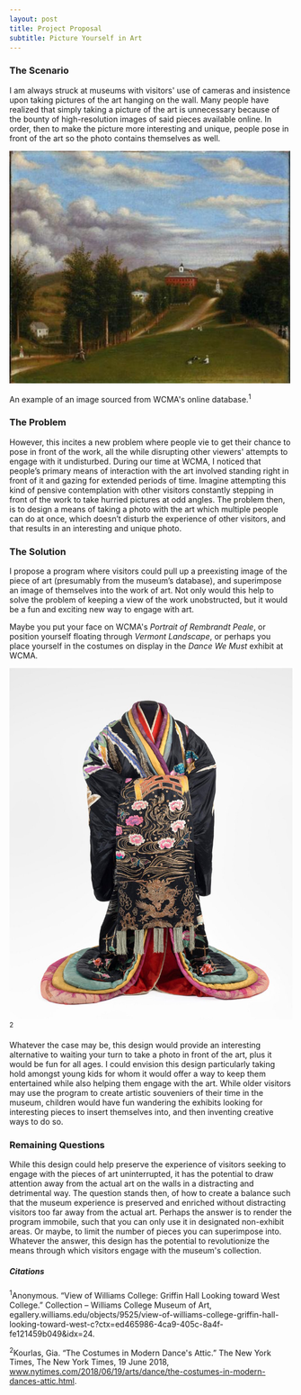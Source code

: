 ```yaml
---
layout: post
title: Project Proposal
subtitle: Picture Yourself in Art
---
```


### The Scenario 

I am always struck at museums with visitors' use of cameras and insistence upon taking pictures of the art hanging on the wall. Many people have realized that simply taking a picture of the art is unnecessary because of the bounty of high-resolution images of said pieces available online. In order, then to make the picture more interesting and unique, people pose in front of the art so the photo contains themselves as well. 

![Williams Painting](/img/williamsPainting.jpg)
                                                                                                
An example of an image sourced from WCMA's online database.<sup>1</sup>


### The Problem

However, this incites a new problem where people vie to get their chance to pose in front of the work, all the while disrupting other viewers' attempts to engage with it undisturbed. During our time at WCMA, I noticed that people’s primary means of interaction with the art involved standing right in front of it and gazing for extended periods of time. Imagine attempting this kind of pensive contemplation with other visitors constantly stepping in front of the work to take hurried pictures at odd angles. The problem then, is to design a means of taking a photo with the art which multiple people can do at once, which doesn’t disturb the experience of other visitors, and that results in an interesting and unique photo.


### The Solution

I propose a program where visitors could pull up a preexisting image of the piece of art (presumably from the museum’s database), and superimpose an image of themselves into the work of art. Not only would this help to solve the problem of keeping a view of the work unobstructed, but it would be a fun and exciting new way to engage with art. 

Maybe you put your face on WCMA's *Portrait of Rembrandt Peale*, or position yourself floating through *Vermont Landscape*, or perhaps you place yourself in the costumes on display in the *Dance We Must* exhibit at WCMA. 

!["Dance We Must" Costume](/img/danceCostume.jpg)<sup>2</sup>

Whatever the case may be, this design would provide an interesting alternative to waiting your turn to take a photo in front of the art, plus it would be fun for all ages. I could envision this design particularly taking hold amongst young kids for whom it would offer a way to keep them entertained while also helping them engage with the art. While older visitors may use the program to create artistic souveniers of their time in the museum, children would have fun wandering the exhibits looking for interesting pieces to insert themselves into, and then inventing creative ways to do so. 

### Remaining Questions

While this design could help preserve the experience of visitors seeking to engage with the pieces of art uninterrupted, it has the potential to draw attention away from the actual art on the walls in a distracting and detrimental way. The question stands then, of how to create a balance such that the museum experience is preserved and enriched without distracting visitors too far away from the actual art. Perhaps the answer is to render the program immobile, such that you can only use it in designated non-exhibit areas. Or maybe, to limit the number of pieces you can superimpose into. Whatever the answer, this design has the potential to revolutionize the means through which visitors engage with the museum's collection.

##### Citations

<sup>1</sup>Anonymous. “View of Williams College: Griffin Hall Looking toward West College.” Collection – Williams College Museum of Art, egallery.williams.edu/objects/9525/view-of-williams-college-griffin-hall-looking-toward-west-c?ctx=ed465986-4ca9-405c-8a4f-fe121459b049&idx=24.

<sup>2</sup>Kourlas, Gia. “The Costumes in Modern Dance's Attic.” The New York Times, The New York Times, 19 June 2018,     
  www.nytimes.com/2018/06/19/arts/dance/the-costumes-in-modern-dances-attic.html.
